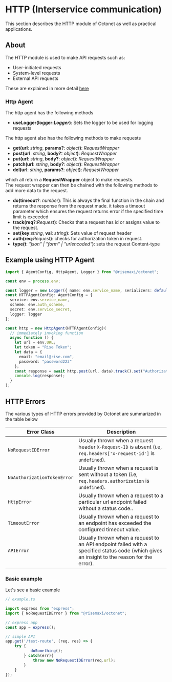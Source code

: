 # HTTP (Interservice communication)

This section describes the HTTP module of Octonet as well as practical applications.

## About

The HTTP module is used to make API requests such as:

- User-initiated requests
- System-level requests
- External API requests

These are explained in more detail [here](Authentication.md)

### Http Agent

The http agent has the following methods

- **useLogger(logger:_Logger_)**: Sets the logger to be used for logging requests

The http agent also has the following methods to make requests

- **get(url**: _string_, **params?**: _object_**)**: _RequestWrapper_
- **post(url**: _string_, **body?:** _object_**)**: _RequestWrapper_
- **put(url**: _string_, **body?**: _object_**)**: _RequestWrapper_
- **patch(url**: _string_, **body?**: _object_**)**: _RequestWrapper_
- **del(url**: _string_, **params?**: _object_**)**: _RequestWrapper_

which all return a **RequestWrapper** object to make requests.  
The request wrapper can then be chained with the following methods to add more data to the request.

- **do(timeout?**: _number_**)**: This is always the final function in the chain and returns the response from the request made. it takes a timeout parameter which ensures the request returns error if the specified time limit is exceeded
- **track(req?**:_Request_**)**: Checks that a request has id or assigns value to the request.
- **set(key**:_string_, **val**: _string_**)**: Sets value of request header
- **auth(req**:_Request_**)**: checks for authorization token in request.
- **type(t**: _"json" | "form" | "urlencoded"_**)**: sets the request Content-type

## Example using HTTP Agent

```typescript
import { AgentConfig, HttpAgent, Logger } from "@risemaxi/octonet";

const env = process.env;

const logger = new Logger({ name: env.service_name, serializers: defaultSerializers() });
const HTTPAgentConfig: AgentConfig = {
  service: env.service_name,
  scheme: env.auth_scheme,
  secret: env.service_secret,
  logger: logger
};

const http = new HttpAgent(HTTPAgentConfig)(
  // immediately invoking function
  async function () {
    let url = env.URL;
    let token = "Rise Token";
    let data = {
      email: "email@rise.com",
      password: "password223"
    };
    const response = await http.post(url, data).track().set("Authorization", token).do();
    console.log(response);
  }
);
```

## HTTP Errors

The various types of HTTP errors provided by Octonet are summarized in the table below

| Error Class                 | Description                                                                                                                                |
| --------------------------- | ------------------------------------------------------------------------------------------------------------------------------------------ |
| `NoRequestIDError`          | Usually thrown when a request header `X-Request-ID` is absent (i.e, `req.headers['x-request-id']` is `undefined`).                         |
| `NoAuthorizationTokenError` | Usually thrown when a request is sent without a token (i.e, `req.headers.authorization` is `undefined`).                                   |
| `HttpError`                 | Usually thrown when a request to a particular url endpoint failed without a status code..                                                  |
| `TimeoutError`              | Usually thrown when a request to an endpoint has exceeded the configured timeout value.                                                    |
| `APIError`                  | Usually thrown when a request to an API endpoint failed with a specified status code (which gives an insight to the reason for the error). |

### Basic example

Let's see a basic example

```js
// example.ts

import express from "express";
import { NoRequestIDError } from "@risemaxi/octonet";

// express app
const app = express();

// simple API
app.get('/test-route', (req, res) => {
    try {
           doSomething();
        } catch(err){
            throw new NoRequestIDError(req.url);
        }
    }
});
```
